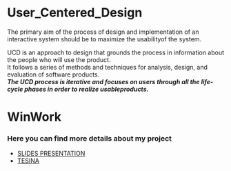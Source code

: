 # User_Centered_Design

The primary aim of the process of design and implementation of an interactive system should be to maximize the usabilityof the system.

UCD is an approach to design that grounds the process in information about the people who will use the product. <br/>
It follows a series of methods and techniques for analysis, design, and evaluation of software products. <br/>
***The UCD process is iterative and focuses on users through all the life-cycle phases in order to realize usableproducts.***

# WinWork
### Here you can find more details about my project
* [SLIDES PRESENTATION](https://github.com/leonardouniromasalvucci/User_Centered_Design/blob/master/HCI_slides_presentation.pptx) 
* [TESINA](https://github.com/leonardouniromasalvucci/User_Centered_Design/blob/master/HCI_tesina.pdf) 


